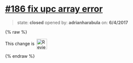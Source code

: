 # [\#186 fix upc array error](https://github.com/adrianharabula/condr/pull/186)

> state: **closed** opened by: **adrianharabula** on: **6/4/2017**

{% raw %}


<!-- Reviewable:start -->
This change is [<img src="https://reviewable.io/review_button.svg" height="34" align="absmiddle" alt="Reviewable"/>](https://reviewable.io/reviews/adrianharabula/condr/186)
<!-- Reviewable:end -->

{% endraw %}



